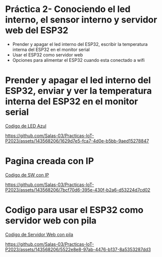 # Práctica 2- Conociendo el led interno, el sensor interno y servidor web del ESP32 

- Prender y apagar el led interno del ESP32, escribir la temperatura interna del ESP32 en el monitor serial
- Usar el ESP32 como servidor web
- Opciones para alimentar el ESP32 cuando esta conectado a wifi

# Prender y apagar el led interno del ESP32, enviar y ver la temperatura interna del ESP32 en el monitor serial

[Codigo de LED Azul](CodigoLEDAzul.ino)

https://github.com/Salas-03/Practicas-IoT-P2023/assets/143568206/1629d7e5-fca7-4d0e-b5bb-9aed15278847

# Pagina creada con IP

[Codigo de SW con IP](CodigoTemperatura.ino)

https://github.com/Salas-03/Practicas-IoT-P2023/assets/143568206/7bcf70d6-395e-430f-b2a6-d53224d7cd02

# Codigo para usar el ESP32 como servidor web con pila

[Codigo de Servidor Web con pila](CodigoSW.ino)

https://github.com/Salas-03/Practicas-IoT-P2023/assets/143568206/5522e8e8-97ab-4476-b137-8a5353287dd3

